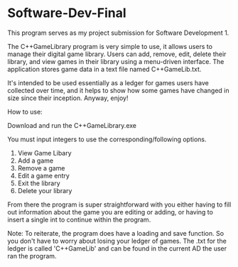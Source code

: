 # Software-Dev-Final

This program serves as my project submission for Software Development 1.

The C++GameLibrary program is very simple to use, it allows users to 
manage their digital game library. Users can add, remove, edit, delete their library, and view games in 
their library using a menu-driven interface. The application stores game data 
in a text file named C++GameLib.txt.

It's intended to be used essentially as a ledger for games users have collected over time,
and it helps to show how some games have changed in size since their inception.
Anyway, enjoy!


How to use:

Download and run the C++GameLibrary.exe

You must input integers to use the corresponding/following options.
1. View Game Libary
2. Add a game
3. Remove a game
4. Edit a game entry
5. Exit the library
6. Delete your library

From there the program is super straightforward with you either having to 
fill out information about the game you are editing or adding, or having to
insert a single int to continue within the program.

Note: To reiterate, the program does have a loading and save function. So you don't have to worry
about losing your ledger of games. The .txt for the ledger is called 'C++GameLib'
and can be found in the current AD the user ran the program.
